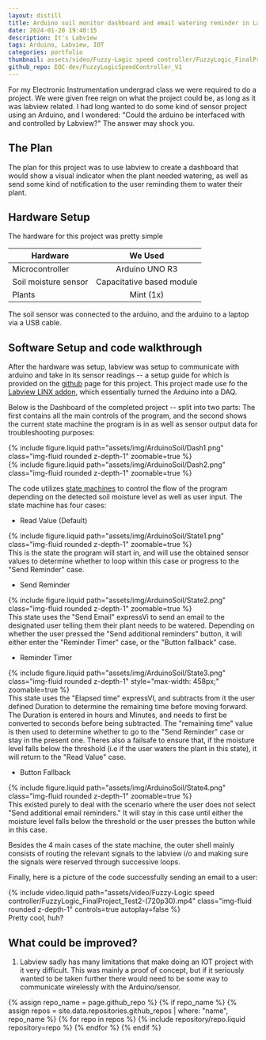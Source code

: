 ```yaml
---
layout: distill
title: Arduino soil monitor dashboard and email watering reminder in Labview
date: 2024-01-20 19:40:15
description: It's Labview
tags: Arduino, Labview, IOT
categories: portfolio
thumbnail: assets/video/Fuzzy-Logic speed controller/FuzzyLogic_FinalProject_Test2-(720p30).mp4
github_repo: EOC-dev/FuzzyLogicSpeedController_V1
---
```


For my Electronic Instrumentation undergrad class we were required to do a project. We were given free reign on what the project could be,
as long as it was labview related. I had long wanted to do some kind of sensor project using an Arduino, and I wondered: "Could 
the arduino be interfaced with and controlled by Labview?"
The answer may shock you.

## The Plan ##

The plan for this project was to use labview to create a dashboard that would show a visual indicator when the plant needed watering,
as well as send some kind of notification to the user reminding them to water their plant.

## Hardware Setup ##

The hardware for this project was pretty simple

| Hardware        |      We Used      |
| ----------------- | :--------------: |
| Microcontroller     | Arduino UNO R3 |
| Soil moisture sensor      |   Capacitative based module    |
| Plants |   Mint (1x)     |

The soil sensor was connected to the arduino, and the arduino to a laptop via a USB cable.

## Software Setup and code walkthrough ##

After the hardware was setup, labview was setup to communicate with arduino and take in its sensor readings -- a setup guide for which is provided on the [github](https://github.com/EOC-dev/LabviewArduinoSoilMonitor) page for this project. This project made
use fo the [Labview LINX addon](), which essentially turned the Arduino into a DAQ.

Below is the Dashboard of the completed project -- split into two parts: The first contains all the main controls of the program, and the second shows the current state machine the program is in as well as sensor output data for troubleshooting purposes:

<div class="row mt-3">
    <div class="col-sm mt-3 mt-md-0">
        {% include figure.liquid path="assets/img/ArduinoSoil/Dash1.png" class="img-fluid rounded z-depth-1" zoomable=true %}
    </div>
</div>
<div class="row mt-3">
    <div class="col-sm mt-3 mt-md-0">
        {% include figure.liquid path="assets/img/ArduinoSoil/Dash2.png" class="img-fluid rounded z-depth-1" zoomable=true %}
    </div>
</div>

The code utilizes [state machines](https://www.ni.com/en/support/documentation/supplemental/16/simple-state-machine-template-documentation.html) to control the flow of the program depending on the detected soil moisture level as well as user input. The state machine has four cases:

* Read Value (Default)
<div class="row mt-3">
    <div class="col-sm mt-3 mt-md-0">
        {% include figure.liquid path="assets/img/ArduinoSoil/State1.png" class="img-fluid rounded z-depth-1" zoomable=true %}
    </div>
</div>
This is the state the program will start in, and will use the obtained sensor values to determine whether to loop within this case or progress to the "Send Reminder" case.

* Send Reminder
<div class="row mt-3">
    <div class="col-sm mt-3 mt-md-0">
        {% include figure.liquid path="assets/img/ArduinoSoil/State2.png" class="img-fluid rounded z-depth-1" zoomable=true %}
    </div>
</div>
This state uses the "Send Email" expressVi to send an email to the designated user telling them their plant needs to be watered. Depending on whether the user pressed the "Send additional reminders" button, it will either enter the "Reminder Timer" case, or the "Button fallback" case.

* Reminder Timer
<div class="row mt-3">
    <div class="col-sm mt-3 mt-md-0">
        {% include figure.liquid path="assets/img/ArduinoSoil/State3.png" class="img-fluid rounded z-depth-1" style="max-width: 458px;" zoomable=true %}
    </div>
</div>
This state uses the "Elapsed time" expressVI, and subtracts from it the user defined Duration to determine the remaining time before moving forward. The Duration is entered in hours and Minutes, and needs to first be converted to seconds before being subtracted. The "remaining time" value is then used to determine whether to go to the "Send Reminder" case or stay in the present one. Theres also a failsafe to ensure that, if the moisture level falls below the threshold (i.e if the user waters the plant in this state), it will return to the "Read Value" case.

* Button Fallback
<div class="row mt-3">
    <div class="col-sm mt-3 mt-md-0">
        {% include figure.liquid path="assets/img/ArduinoSoil/State4.png" class="img-fluid rounded z-depth-1" zoomable=true %}
    </div>
</div>
This existed purely to deal with the scenario where the user does not select "Send additional email reminders." It will stay in this case until either the moisture level falls below the threshold or the user presses the button while in this case.

Besides the 4 main cases of the state machine, the outer shell mainly consists of routing the relevant signals to the labview i/o 
and making sure the signals were reserved through successive loops.

Finally, here is a picture of the code successfully sending an email to a user:

<div class="row mt-3">
    <div class="col-sm mt-3 mt-md-0">
        {% include video.liquid path="assets/video/Fuzzy-Logic speed controller/FuzzyLogic_FinalProject_Test2-(720p30).mp4" class="img-fluid rounded z-depth-1" controls=true autoplay=false %}
    </div>
</div>
<div class="caption">
    Pretty cool, huh?
</div>

<!-- Something to note is that one need not have any of the hardware to test out the code. Included in the [github]() are two files, one for using the code with hardware and one for using -->

## What could be improved? ##

1. Labview sadly has many limitations that make doing an IOT project with it very difficult. This was mainly a proof of concept, but if it seriously wanted to be taken further there would need to be some way to communicate wirelessly with the Arduino/sensor.


{% assign repo_name = page.github_repo %}
{% if repo_name %}
  {% assign repos = site.data.repositories.github_repos | where: "name", repo_name %}
  {% for repo in repos %}
    {% include repository/repo.liquid repository=repo %}
  {% endfor %}
{% endif %}

